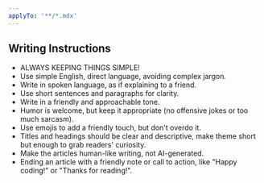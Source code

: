 ```yaml
---
applyTo: '**/*.mdx'
---
```


## Writing Instructions

- ALWAYS KEEPING THINGS SIMPLE!
- Use simple English, direct language, avoiding complex jargon.
- Write in spoken language, as if explaining to a friend.
- Use short sentences and paragraphs for clarity.
- Write in a friendly and approachable tone.
- Humor is welcome, but keep it appropriate (no offensive jokes or too much sarcasm).
- Use emojis to add a friendly touch, but don't overdo it.
- Titles and headings should be clear and descriptive, make theme short but enough to grab readers' curiosity.
- Make the articles human-like writing, not AI-generated.
- Ending an article with a friendly note or call to action, like "Happy coding!" or "Thanks for reading!".
